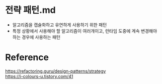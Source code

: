 # 전략 패턴.md

- 알고리즘을 캡슐화하고 유연하게 사용하기 위한 패턴
- 특정 상황에서 사용해야 할 알고리즘이 여러개이고, 런타임 도중에 계속 변경해야 하는 경우에 사용하는 패턴

# Reference
https://refactoring.guru/design-patterns/strategy  
https://i-colours-u.tistory.com/41  
